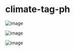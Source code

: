 # climate-tag-ph

![image](https://user-images.githubusercontent.com/52594413/132982934-6fd3b6bb-91ad-451e-88fe-29abbe8ff164.png)

![image](https://user-images.githubusercontent.com/52594413/132986272-6ad16f3e-9688-4f8a-80e2-309d4520df09.png)

![image](https://user-images.githubusercontent.com/52594413/132982957-f81f1f13-d63d-4497-ae16-53154ea1bedd.png)
